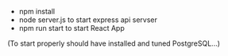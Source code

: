  - npm install
 - node server.js to start express api servser 
 - npm run start to start React App

(To start properly should have installed and tuned PostgreSQL...)